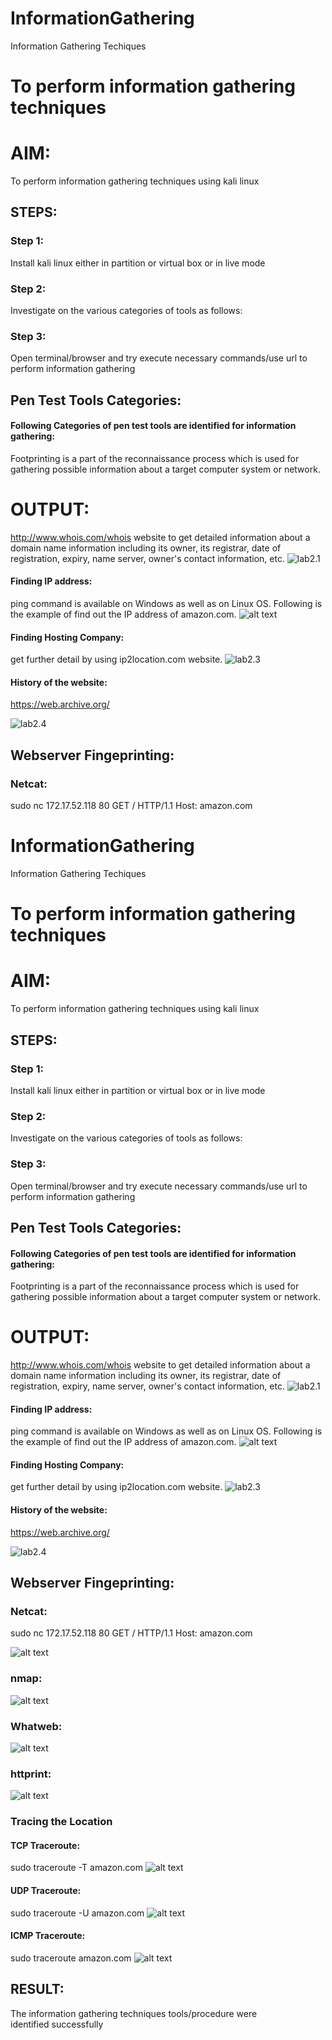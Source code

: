 # InformationGathering
Information Gathering Techiques

# To perform information gathering techniques

# AIM:

To perform information gathering techniques using kali linux 

## STEPS:

### Step 1:

Install kali linux either in partition or virtual box or in live mode

### Step 2:

Investigate on the various categories of tools as follows:

### Step 3:
Open terminal/browser and try execute necessary commands/use url to perform information gathering

## Pen Test Tools Categories:  

#### Following Categories of pen test tools are identified for information gathering:

Footprinting is a part of the reconnaissance process which is used for gathering possible information about a target computer system or network.


# OUTPUT:
http://www.whois.com/whois website to get detailed information about a domain name information including its owner, its registrar, date of registration, expiry, name server, owner's contact information, etc.
![lab2.1](<Screenshot 2024-03-13 092105.png>)

#### Finding IP address:
ping command is available on Windows as well as on Linux OS. Following is the example of find out the IP address of amazon.com.
![alt text](VirtualBox_kali-linux-2024.1-virtualbox-amd64_10_04_2024_09_07_31.png)

#### Finding Hosting Company:
get further detail by using ip2location.com website.
![lab2.3](<Screenshot 2024-03-13 092344.png>)

#### History of the website:

https://web.archive.org/

![lab2.4](<Screenshot 2024-03-13 092607.png>)

## Webserver Fingeprinting:
### Netcat:

sudo nc 172.17.52.118  80
GET / HTTP/1.1
Host: amazon.com


# InformationGathering
Information Gathering Techiques

# To perform information gathering techniques

# AIM:

To perform information gathering techniques using kali linux 

## STEPS:

### Step 1:

Install kali linux either in partition or virtual box or in live mode

### Step 2:

Investigate on the various categories of tools as follows:

### Step 3:
Open terminal/browser and try execute necessary commands/use url to perform information gathering

## Pen Test Tools Categories:  

#### Following Categories of pen test tools are identified for information gathering:

Footprinting is a part of the reconnaissance process which is used for gathering possible information about a target computer system or network.


# OUTPUT:
http://www.whois.com/whois website to get detailed information about a domain name information including its owner, its registrar, date of registration, expiry, name server, owner's contact information, etc.
![lab2.1](<Screenshot 2024-03-13 092105.png>)

#### Finding IP address:
ping command is available on Windows as well as on Linux OS. Following is the example of find out the IP address of amazon.com.
![alt text](VirtualBox_kali-linux-2024.1-virtualbox-amd64_10_04_2024_09_07_31.png)

#### Finding Hosting Company:
get further detail by using ip2location.com website.
![lab2.3](<Screenshot 2024-03-13 092344.png>)

#### History of the website:

https://web.archive.org/

![lab2.4](<Screenshot 2024-03-13 092607.png>)

## Webserver Fingeprinting:
### Netcat:

sudo nc 172.17.52.118  80
GET / HTTP/1.1
Host: amazon.com


![alt text](<Screenshot 2024-04-10 091007.png>)

### nmap:
![alt text](VirtualBox_kali-linux-2024.1-virtualbox-amd64_10_04_2024_09_07_46.png)

### Whatweb:
![alt text](VirtualBox_kali-linux-2024.1-virtualbox-amd64_10_04_2024_09_08_06.png)

### httprint:
![alt text](<Screenshot 2024-04-10 091020.png>)

### Tracing the Location
#### TCP Traceroute: 
sudo traceroute -T amazon.com
![alt text](VirtualBox_kali-linux-2024.1-virtualbox-amd64_10_04_2024_09_13_49.png)
#### UDP Traceroute:
sudo traceroute -U amazon.com
 ![alt text](VirtualBox_kali-linux-2024.1-virtualbox-amd64_10_04_2024_09_14_17.png)

#### ICMP Traceroute:
sudo traceroute amazon.com
![alt text](VirtualBox_kali-linux-2024.1-virtualbox-amd64_10_04_2024_09_14_42.png)

## RESULT:
The information gathering techniques tools/procedure were  identified successfully